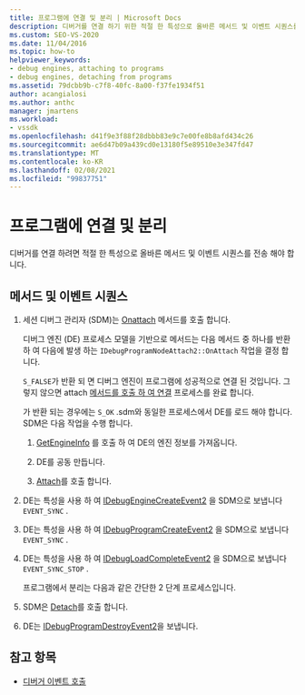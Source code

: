 ```yaml
---
title: 프로그램에 연결 및 분리 | Microsoft Docs
description: 디버거를 연결 하기 위한 적절 한 특성으로 올바른 메서드 및 이벤트 시퀀스를 보내는 방법에 대해 알아봅니다.
ms.custom: SEO-VS-2020
ms.date: 11/04/2016
ms.topic: how-to
helpviewer_keywords:
- debug engines, attaching to programs
- debug engines, detaching from programs
ms.assetid: 79dcbb9b-c7f8-40fc-8a00-f37fe1934f51
author: acangialosi
ms.author: anthc
manager: jmartens
ms.workload:
- vssdk
ms.openlocfilehash: d41f9e3f88f28dbbb83e9c7e00fe8b8afd434c26
ms.sourcegitcommit: ae6d47b09a439cd0e13180f5e89510e3e347fd47
ms.translationtype: MT
ms.contentlocale: ko-KR
ms.lasthandoff: 02/08/2021
ms.locfileid: "99837751"
---
```

# <a name="attaching-and-detaching-to-a-program"></a>프로그램에 연결 및 분리
디버거를 연결 하려면 적절 한 특성으로 올바른 메서드 및 이벤트 시퀀스를 전송 해야 합니다.

## <a name="sequence-of-methods-and-events"></a>메서드 및 이벤트 시퀀스

1. 세션 디버그 관리자 (SDM)는 [Onattach](../../extensibility/debugger/reference/idebugprogramnodeattach2-onattach.md) 메서드를 호출 합니다.

    디버그 엔진 (DE) 프로세스 모델을 기반으로 메서드는 다음 메서드 중 하나를 반환 하 여 다음에 발생 하는 `IDebugProgramNodeAttach2::OnAttach` 작업을 결정 합니다.

    `S_FALSE`가 반환 되 면 디버그 엔진이 프로그램에 성공적으로 연결 된 것입니다. 그렇지 않으면 attach [메서드를 호출 하 여 연결](../../extensibility/debugger/reference/idebugengine2-attach.md) 프로세스를 완료 합니다.

    가 반환 되는 경우에는 `S_OK` .sdm와 동일한 프로세스에서 DE를 로드 해야 합니다. SDM은 다음 작업을 수행 합니다.

   1. [GetEngineInfo](../../extensibility/debugger/reference/idebugprogramnode2-getengineinfo.md) 를 호출 하 여 DE의 엔진 정보를 가져옵니다.

   2. DE를 공동 만듭니다.

   3. [Attach](../../extensibility/debugger/reference/idebugengine2-attach.md)를 호출 합니다.

2. DE는 특성을 사용 하 여 [IDebugEngineCreateEvent2](../../extensibility/debugger/reference/idebugenginecreateevent2.md) 을 SDM으로 보냅니다 `EVENT_SYNC` .

3. DE는 특성을 사용 하 여 [IDebugProgramCreateEvent2](../../extensibility/debugger/reference/idebugprogramcreateevent2.md) 을 SDM으로 보냅니다 `EVENT_SYNC` .

4. DE는 특성을 사용 하 여 [IDebugLoadCompleteEvent2](../../extensibility/debugger/reference/idebugloadcompleteevent2.md) 을 SDM으로 보냅니다 `EVENT_SYNC_STOP` .

   프로그램에서 분리는 다음과 같은 간단한 2 단계 프로세스입니다.

5. SDM은 [Detach](../../extensibility/debugger/reference/idebugprogram2-detach.md)를 호출 합니다.

6. DE는 [IDebugProgramDestroyEvent2](../../extensibility/debugger/reference/idebugprogramdestroyevent2.md)을 보냅니다.

## <a name="see-also"></a>참고 항목
- [디버거 이벤트 호출](../../extensibility/debugger/calling-debugger-events.md)
